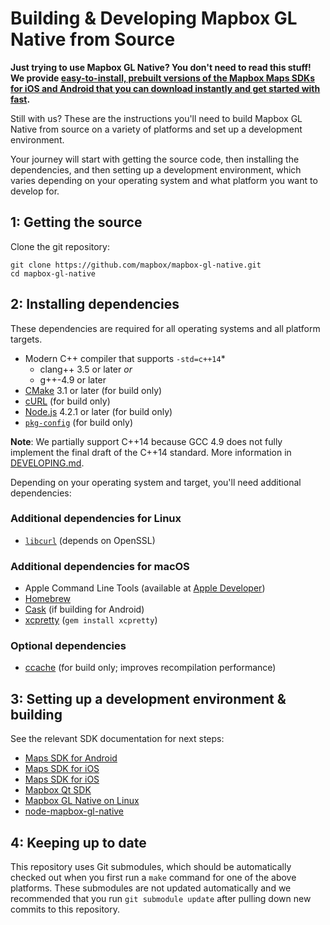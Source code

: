 # Building & Developing Mapbox GL Native from Source

**Just trying to use Mapbox GL Native? You don't need to read this stuff! We
provide [easy-to-install, prebuilt versions of the Mapbox Maps SDKs for iOS and Android
that you can download instantly and get started with fast](https://www.mapbox.com/install/).**

Still with us? These are the instructions you'll need to build Mapbox GL Native
from source on a variety of platforms and set up a development environment.

Your journey will start with getting the source code, then installing the
dependencies, and then setting up a development environment, which varies
depending on your operating system and what platform you want to develop for.

## 1: Getting the source

Clone the git repository:

    git clone https://github.com/mapbox/mapbox-gl-native.git
    cd mapbox-gl-native

## 2: Installing dependencies

These dependencies are required for all operating systems and all platform
targets.

 - Modern C++ compiler that supports `-std=c++14`\*
   - clang++ 3.5 or later _or_
   - g++-4.9 or later
 - [CMake](https://cmake.org/) 3.1 or later (for build only)
 - [cURL](https://curl.haxx.se) (for build only)
 - [Node.js](https://nodejs.org/) 4.2.1 or later (for build only)
 - [`pkg-config`](https://wiki.freedesktop.org/www/Software/pkg-config/) (for build only)

**Note**: We partially support C++14 because GCC 4.9 does not fully implement the
final draft of the C++14 standard. More information in [DEVELOPING.md](DEVELOPING.md).

Depending on your operating system and target, you'll need additional
dependencies:

### Additional dependencies for Linux

 - [`libcurl`](http://curl.haxx.se/libcurl/) (depends on OpenSSL)

### Additional dependencies for macOS

 - Apple Command Line Tools (available at [Apple Developer](https://developer.apple.com/download/more/))
 - [Homebrew](http://brew.sh)
 - [Cask](http://caskroom.io/) (if building for Android)
 - [xcpretty](https://github.com/supermarin/xcpretty) (`gem install xcpretty`)

### Optional dependencies

- [ccache](https://ccache.samba.org) (for build only; improves recompilation performance)

## 3: Setting up a development environment & building

See the relevant SDK documentation for next steps:

* [Maps SDK for Android](platform/android/)
* [Maps SDK for iOS](platform/ios/)
* [Maps SDK for iOS](platform/macos/)
* [Mapbox Qt SDK](platform/qt/)
* [Mapbox GL Native on Linux](platform/linux/)
* [node-mapbox-gl-native](platform/node/)

## 4: Keeping up to date

This repository uses Git submodules, which should be automatically checked out when you first run a `make` command for one of the above platforms. These submodules are not updated automatically and we recommended that you run `git submodule update` after pulling down new commits to this repository.
